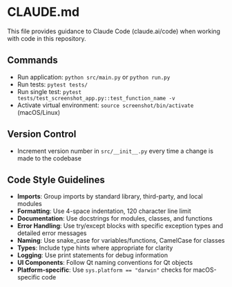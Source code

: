 # CLAUDE.md

This file provides guidance to Claude Code (claude.ai/code) when working with code in this repository.

## Commands

- Run application: `python src/main.py` or `python run.py`
- Run tests: `pytest tests/`
- Run single test: `pytest tests/test_screenshot_app.py::test_function_name -v`
- Activate virtual environment: `source screenshot/bin/activate` (macOS/Linux)

## Version Control

- Increment version number in `src/__init__.py` every time a change is made to the codebase

## Code Style Guidelines

- **Imports**: Group imports by standard library, third-party, and local modules
- **Formatting**: Use 4-space indentation, 120 character line limit
- **Documentation**: Use docstrings for modules, classes, and functions
- **Error Handling**: Use try/except blocks with specific exception types and detailed error messages
- **Naming**: Use snake_case for variables/functions, CamelCase for classes
- **Types**: Include type hints where appropriate for clarity
- **Logging**: Use print statements for debug information
- **UI Components**: Follow Qt naming conventions for Qt objects
- **Platform-specific**: Use `sys.platform == "darwin"` checks for macOS-specific code